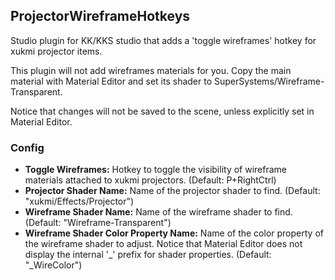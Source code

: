 ## ProjectorWireframeHotkeys

Studio plugin for KK/KKS studio that adds a 'toggle wireframes' hotkey for xukmi projector items.

This plugin will not add wireframes materials for you. Copy the main material with Material Editor and set its shader to SuperSystems/Wireframe-Transparent.

Notice that changes will not be saved to the scene, unless explicitly set in Material Editor.

### Config

- **Toggle Wireframes:** Hotkey to toggle the visibility of wireframe materials attached to xukmi projectors. (Default: P+RightCtrl)
- **Projector Shader Name:** Name of the projector shader to find. (Default: "xukmi/Effects/Projector")
- **Wireframe Shader Name:** Name of the wireframe shader to find. (Default: "Wireframe-Transparent")
- **Wireframe Shader Color Property Name:** Name of the color property of the wireframe shader to adjust. Notice that Material Editor does not display the internal '_' prefix for shader properties. (Default: "_WireColor")
